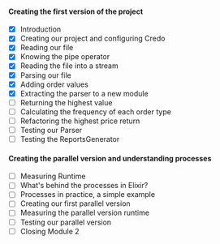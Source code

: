 #### Creating the first version of the project

- [x] Introduction
- [x] Creating our project and configuring Credo
- [x] Reading our file
- [x] Knowing the pipe operator
- [x] Reading the file into a stream
- [x] Parsing our file
- [x] Adding order values
- [x] Extracting the parser to a new module
- [ ] Returning the highest value
- [ ] Calculating the frequency of each order type
- [ ] Refactoring the highest price return
- [ ] Testing our Parser
- [ ] Testing the ReportsGenerator

#### Creating the parallel version and understanding processes

- [ ] Measuring Runtime
- [ ] What's behind the processes in Elixir?
- [ ] Processes in practice, a simple example
- [ ] Creating our first parallel version
- [ ] Measuring the parallel version runtime
- [ ] Testing our parallel version
- [ ] Closing Module 2